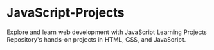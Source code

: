 # JavaScript-Projects
Explore and learn web development with JavaScript Learning Projects Repository's hands-on projects in HTML, CSS, and JavaScript.
